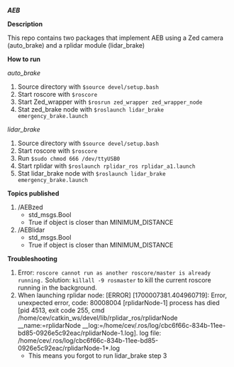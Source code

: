 ***AEB***

**Description**

This repo contains two packages that implement AEB using a Zed camera (auto_brake) and a rplidar module (lidar_brake)

**How to run**

*auto_brake*
1. Source directory with ```$source devel/setup.bash```
2. Start roscore with ```$roscore```
3. Start Zed_wrapper with ```$rosrun zed_wrapper zed_wrapper_node```
4. Stat zed_brake node with ```$roslaunch lidar_brake emergency_brake.launch```

*lidar_brake*
1. Source directory with ```$source devel/setup.bash```
2. Start roscore with ```$roscore```
3. Run ```$sudo chmod 666 /dev/ttyUSB0```
4. Start rplidar with ```$roslaunch rplidar_ros rplidar_a1.launch```
5. Stat lidar_brake node with ```$roslaunch lidar_brake emergency_brake.launch```

**Topics published**

1. /AEBzed
   - std_msgs.Bool
   - True if object is closer than MINIMUM_DISTANCE
2. /AEBlidar
   - std_msgs.Bool
   - True if object is closer than MINIMUM_DISTANCE

**Troubleshooting**

1. Error: ```roscore cannot run as another roscore/master is already running.``` Solution: ```killall -9 rosmaster``` to kill the current roscore running in the background.
2. When launching rplidar node: [ERROR] [1700007381.404960719]: Error, unexpected error, code: 80008004 [rplidarNode-1] process has died [pid 4513, exit code 255, cmd /home/cev/catkin_ws/devel/lib/rplidar_ros/rplidarNode __name:=rplidarNode __log:=/home/cev/.ros/log/cbc6f66c-834b-11ee-bd85-0926e5c92eac/rplidarNode-1.log]. log file: /home/cev/.ros/log/cbc6f66c-834b-11ee-bd85-0926e5c92eac/rplidarNode-1*.log
    - This means you forgot to run lidar_brake step 3
